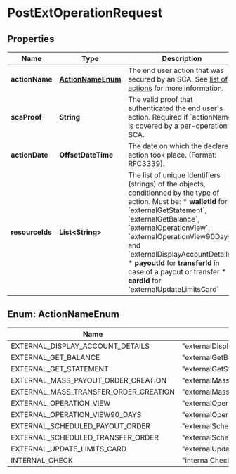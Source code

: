 

# PostExtOperationRequest


## Properties

| Name | Type | Description | Notes |
|------------ | ------------- | ------------- | -------------|
|**actionName** | [**ActionNameEnum**](#ActionNameEnum) | The end user action that was secured by an SCA. See [list of actions](/guide/strong-customer-authentication/securing-endpoints.html#action-names-actionname) for more information.  |  [optional] |
|**scaProof** | **String** | The valid proof that authenticated the end user&#39;s action. Required if &#x60;actionName&#x60; is covered by a per-operation SCA.  |  [optional] |
|**actionDate** | **OffsetDateTime** | The date on which the declared action took place. (Format: RFC3339).  |  [optional] |
|**resourceIds** | **List&lt;String&gt;** | The list of unique identifiers (strings) of the objects, conditionned by the type of action. Must be:  * **walletId** for &#x60;externalGetStatement&#x60;, &#x60;externalGetBalance&#x60;, &#x60;externalOperationView&#x60;, &#x60;externalOperationView90Days&#x60;, and &#x60;externalDisplayAccountDetails&#x60; * **payoutId** for **transferId** in case of a payout or transfer * **cardId** for &#x60;externalUpdateLimitsCard&#x60;  |  [optional] |



## Enum: ActionNameEnum

| Name | Value |
|---- | -----|
| EXTERNAL_DISPLAY_ACCOUNT_DETAILS | &quot;externalDisplayAccountDetails&quot; |
| EXTERNAL_GET_BALANCE | &quot;externalGetBalance&quot; |
| EXTERNAL_GET_STATEMENT | &quot;externalGetStatement&quot; |
| EXTERNAL_MASS_PAYOUT_ORDER_CREATION | &quot;externalMassPayoutOrderCreation&quot; |
| EXTERNAL_MASS_TRANSFER_ORDER_CREATION | &quot;externalMassTransferOrderCreation&quot; |
| EXTERNAL_OPERATION_VIEW | &quot;externalOperationView&quot; |
| EXTERNAL_OPERATION_VIEW90_DAYS | &quot;externalOperationView90Days&quot; |
| EXTERNAL_SCHEDULED_PAYOUT_ORDER | &quot;externalScheduledPayoutOrder&quot; |
| EXTERNAL_SCHEDULED_TRANSFER_ORDER | &quot;externalScheduledTransferOrder&quot; |
| EXTERNAL_UPDATE_LIMITS_CARD | &quot;externalUpdateLimitsCard&quot; |
| INTERNAL_CHECK | &quot;internalCheck&quot; |



